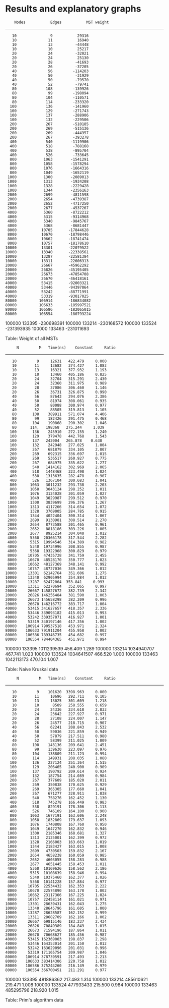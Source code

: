 # Results and explanatory graphs

        Nodes           Edges           MST weight
------------- --------------- --------------------
       10               9           29316
       10              11           16940
       10              13          -44448
       10              10           25217
       20              24          -32021
       20              24           25130
       20              28          -41693
       20              26          -37205
       40              56         -114203
       40              50          -31929
       40              50          -79570
       40              52          -79741
       80             108         -139926
       80              99         -198094
       80             104         -110571
       80             114         -233320
      100             136         -141960
      100             129         -271743
      100             137         -288906
      100             132         -229506
      200             267         -510185
      200             269         -515136
      200             269         -444357
      200             267         -393278
      400             540        -1119906
      400             518         -788168
      400             538         -895704
      400             526         -733645
      800            1063        -1541291
      800            1058        -1578294
      800            1076        -1664316
      800            1049        -1652119
     1000            1300        -2089013
     1000            1313        -1934208
     1000            1328        -2229428
     1000            1344        -2356163
     2000            2699        -4811598
     2000            2654        -4739387
     2000            2652        -4717250
     2000            2677        -4537267
     4000            5360        -8722212
     4000            5315        -9314968
     4000            5340        -9845767
     4000            5368        -8681447
     8000           10705       -17844628
     8000           10670       -18798446
     8000           10662       -18741474
     8000           10757       -18178610
    10000           13301       -22079522
    10000           13340       -22338561
    10000           13287       -22581384
    10000           13311       -22606313
    20000           26667       -45962292
    20000           26826       -45195405
    20000           26673       -47854708
    20000           26670       -46418161
    40000           53415       -92003321
    40000           53446       -94397064
    40000           53242       -88771991
    40000           53319       -93017025
    80000          106914       -186834082
    80000          106633       -185997521
    80000          106586       -182065015
    80000          106554       -180793224
   100000          133395       -230698391
   100000          133214       -230168572
   100000          133524       -231393935
   100000          133463       -231011693

Table: Weight of all MSTs


         N         M   Time(ns)    Constant     Ratio
---------- --------- ---------- ----------- --------- 
       10         9     12631   422.479     0.000
       10        11     13682   374.427     1.083
       10        13     16321   377.932     1.193
       10        10     13460   405.186     0.825
       20        24     32704   315.291     2.430
       20        24     32360   311.975     0.989
       20        28     37086   306.460     1.146
       20        26     36731   326.875     0.990
       40        56     87643   294.076     2.386
       40        50     81974   308.061     0.935
       40        50     80088   300.974     0.977
       40        52     88505   319.813     1.105
       80       108    389911   571.074     4.406
       80        99    182426   291.475     0.468
       80       104    190868   290.302     1.046
       80      114,   198368   275.244     1.039
      100       136    245910   272.155     1.240
      100       129    379478   442.768     1.543
      100       137   242004   265.878    0.638
      100       132    242948   277.025     1.004
      200       267    681879   334.105     2.807
      200       269    692315   336.697     1.015
      200       269    536517   260.927     0.775
      200       267    684975   335.622     1.277
      400       540   1414162   302.969     2.065
      400       518   1448468   323.498     1.024
      400       538   1313635   282.478     0.907
      400       526   1367104   300.683     1.041
      800      1063   3011232   293.738     2.203
      800      1058   3043124   298.252     1.011
      800      1076   3124028   301.059     1.027
      800      1049   3029987   299.512     0.970
     1000      1300   3839699   296.376     1.267
     1000      1313   4117266   314.654     1.072
     1000      1328   3769005   284.785     0.915
     1000      1344   4022404   300.314     1.067
     2000      2699   9130981   308.514     2.270
     2000      2654   8773588   301.465     0.961
     2000      2652   8818186   303.226     1.005
     2000      2677   8925214   304.040     1.012
     4000      5360  20366178   317.544     2.282
     4000      5315  19994546   314.389     0.982
     4000      5340  19734996   308.855     0.987
     4000      5368  19322968   300.829     0.979
     8000     10705  47435728   341.759     2.455
     8000     10670  48528170   350.777     1.023
     8000     10662  48127369   348.141     0.992
     8000     10757  48727036   349.366     1.012
    10000     13301  62142764   351.606     1.275
    10000     13340  62905994   354.884     1.012
    10000     13287  62472064  353.841     0.993
    10000     13311  62270694   352.065     0.997
    20000     26667 145827672   382.739     2.342
    20000     26826 146256484   381.590     1.003
    20000     26673 145658298   382.209     0.996
    20000     26670 146216772   383.717     1.004
    40000     53415 341627657   418.357     2.336
    40000     53446 339093182   415.013     0.993
    40000     53242 339357071   416.927     1.001
    40000     53319 340197146   417.356     1.002
    80000    106914 790537518   453.971     2.324
    80000    106633 791911204   455.958     1.002
    80000    106586 789346735   454.682     0.997
    80000    106554 784404365   451.971     0.994
   100000    133395 1011239539   456.409     1.289
   100000    133214 1034940707   467.741     1.023
   100000    133524 1034641507   466.520     1.000
   100000    133463 1042113173   470.104     1.007

Table: Naive Kruskal data

         N         M   Time(ns)    Constant     Ratio
---------- --------- ---------- ----------- --------- 
       10         9    101620  3398.963     0.000
       10        11     10696   292.711     0.105
       10        13     13025   301.609     1.218
       10        10      8589   258.555     0.659
       20        24     24336   234.618     2.833
       20        24     23642   227.927     0.971
       20        28     27108   224.007     1.147
       20        26     24577   218.715     0.907
       40        56     62241   208.843     2.532
       40        50     59036   221.859     0.949
       40        50     57879   217.511     0.980
       40        52     58399   211.025     1.009
       80       108    143136   209.641     2.451
       80        99    139630   223.097     0.976
       80       104    138809   211.123     0.994
       80       114    149931   208.035     1.080
      100       136    227124   251.364     1.515
      100       129    206465   240.900     0.909
      100       137    190792   209.614     0.924
      100       132    187754   214.089     0.984
      200       267    377609   185.020     2.011
      200       269    350838   170.625     0.929
      200       269    365305   177.660     1.041
      200       267    671277   328.911     1.838
      400       540    758276   162.452     1.130
      400       518    745278   166.449     0.983
      400       538    829191   178.306     1.113
      400       526    746109   164.100     0.900
      800      1063   1677191   163.606     2.248
      800      1058   1832869   179.637     1.093
      800      1076   1740808   167.760     0.950
      800      1049   1647270   162.832     0.946
     1000      1300   2185346   168.681     1.327
     1000      1313   2125001   162.399     0.972
     1000      1328   2166003   163.663     1.019
     1000      1344   2183427   163.015     1.008
     2000      2699   4730503   159.832     2.167
     2000      2654   4658238   160.059     0.985
     2000      2652   4603055   158.283     0.988
     2000      2677   4651445   158.453     1.011
     4000      5360  10169626   158.562     2.186
     4000      5315  10108639   158.946     0.994
     4000      5340  10375460   162.377     1.026
     4000      5368  10141228   157.884     0.977
     8000     10705  22534432   162.353     2.222
     8000     10670  22574890   163.178     1.002
     8000     10662  23117366   167.225     1.024
     8000     10757  22458114   161.021     0.971
    10000     13301  28639431   162.043     1.275
    10000     13340  28645796   161.605     1.000
    10000     13287  28628587   162.152     0.999
    10000     13311  28682709   162.166     1.002
    20000     26667  69815146   183.237     2.434
    20000     26826  70849389   184.849     1.015
    20000     26673  71594196   187.864     1.011
    20000     26670  70668627   185.456     0.987
    40000     53415 162369003   198.837     2.298
    40000     53446 164353014   201.150     1.012
    40000     53242 163629096   201.031     0.996
    40000     53319 171165754   209.987     1.046
    80000    106914 378739591   217.493     2.213
    80000    106633 383414306   220.758     1.012
    80000    106586 375244260   216.149     0.979
    80000    106554 366700451   211.291     0.977
   100000    133395 481886362   217.493     1.314
   100000    133214 485610621   219.471     1.008
   100000    133524 477933433   215.500     0.984
   100000    133463 485295796   218.920     1.015

Table: Prim's algorithm data
